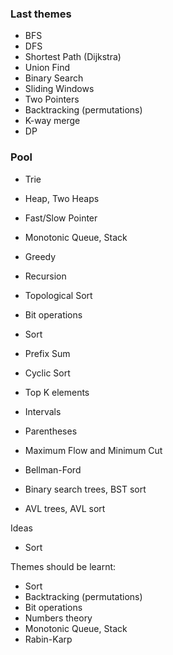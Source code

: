 ### Last themes
- BFS
- DFS
- Shortest Path (Dijkstra)
- Union Find
- Binary Search
- Sliding Windows
- Two Pointers
- Backtracking (permutations)
- K-way merge
- DP

### Pool
- Trie
- Heap, Two Heaps
- Fast/Slow Pointer
- Monotonic Queue, Stack
- Greedy
- Recursion
- Topological Sort
- Bit operations
- Sort
- Prefix Sum
- Cyclic Sort
- Top K elements
- Intervals
- Parentheses

- Maximum Flow and Minimum Cut
- Bellman-Ford
- Binary search trees, BST sort
- AVL trees, AVL sort


Ideas

- Sort


Themes should be learnt:
- Sort
- Backtracking (permutations)
- Bit operations
- Numbers theory
- Monotonic Queue, Stack
- Rabin-Karp
